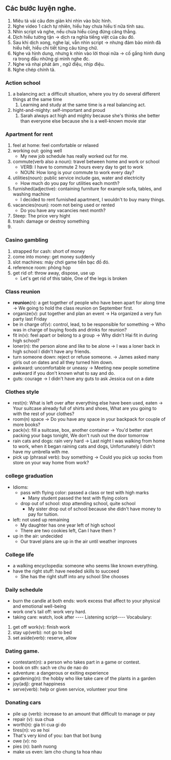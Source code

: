 ## Các bước luyện nghe.
1. Miêu tả vài câu đơn giản khi nhìn vào bức hình.
2. Nghe video 1 cách tự nhiên, hiểu hay chưa hiểu tí nữa tính sau.
3. Nhìn script và nghe, nếu chưa hiểu cũng đừng căng thằng.
4. Dịch hiểu tường tận -> dịch ra nghĩa tiếng việt của câu đó.
5. Sau khi dịch xong, nghe lại, vẫn nhìn script -> nhưng đảm bảo mình đã hiểu hết, hiểu chi tiết từng câu từng chữ.
6. Nghe và hình dung, nhưng k nhìn vào lời thoại nữa -> cố gắng hình dung ra trong đầu những gì mình nghe đc.
7. Nghe và nhại phát âm , ngữ điệu, nhịp điệu.
8. Nghe chép chính tả.




### Action school
1. a balancing act: a difficult situation, where you try do several different things at the same time
    1. Learning and study at the same time is a real balancing act.
2. hight-and-mighty: self-important and proud
    1. Sarah always act high and mighty because she's thinks she better than everyone else because she is a well-known movie star

### Apartment for rent
1. feel at home: feel comfortable or relaxed
2. working out: going well
    + My new job schedule has really worked out for me.
3. commute(verb also a noun): travel between home and work or school
    + VERB: I have to commute 2 hours every day to get to work
    + NOUN: How long is your commute to work every day?
4. utilities(noun): public service include gas, water and electricity
    + How much do you pay for utilities each month?
5. furnished(adjective): containing furniture for example sofa, tables, and washing machine
    + I decided to rent furnished apartment, I wouldn't to buy many things.
6. vacancies(noun): room not being used or rented
    + Do you have any vacancies next month?
7. Steep: The price very hight
8. trash: damage or destroy something
9. 

### Casino gambling
1. strapped for cash: short of money
2. come into money: get money suddenly
3. slot machines: máy chơi game tiền bạc đồ đó.
4. reference room: phòng họp
5. get rid of: throw away, dispose, use up
    - Let's get rid of this table, One of the legs is broken
    
### Class reunion
- **reunion**(n): a get together of people who have been apart for along time
    -> We going to hold the class reunion on September first.
- organize(v): put together and plan an event
    -> Ha organized a very fun party last Friday
- be in charge of(v): control, lead, to be responsible for something
    -> Who was in charge of buying foods and drinks for reunion?
- fit in(v): feel apart or belong to a group
    -> Why didn't Hai fit in during high school?
- loner(n): the person alone and like to be alone
    -> I was a loner back in high school I didn't have any friends.
- turn someone down: reject or refuse someone.
    -> James asked many girls out on dates and all they turned him down.
- awkward: uncomfortable or uneasy
    -> Meeting new people sometime awkward if you don't known what to say and do.
- guts: courage
    -> I didn't have any guts to ask Jessica out on a date

### Clothes style
- rest(n): What is left over after everything else have been used, eaten
    -> Your suitcase already full of shirts and shoes, What are you going to with the rest of your clothes?
- room(n) space
    -> Do you have any space in your backpack for couple of more books? 
- pack(v): fill a suitcase, box, another container
    -> You'd better start packing your bags tonight, We don't rush out the door tomorrow
- rain cats and dogs: rain very hard
    -> Last night I was walking from home to work, when it began raining cats and dogs, Unfortunately I didn't have my umbrella with me.
- pick up (phrasal verb): buy something
    -> Could you pick up socks from store on your way home from work?
    
### college graduation
- Idioms:
    - pass with flying color: passed a class or test with high marks
        - Many student passed the test with flying colors
    -  drop out of school: stop attending school, quite school
        - My sister drop out of school because she didn't have money to pay for tuition.
- left: not used up remaining
    - My daughter has one year left of high school
    - There are two cookies left, Can I have them ?
- up in the air: undecided
    - Our travel plans are up in the air until weather improves

### College life
- a walking encyclopedia: someone who seems like known everything.
- have the right stuff: have needed skills to succeed
    - She has the right stuff into any school She chooses

### Daily schedule
- burn the candle at both ends: work excess that affect to your physical and emotional well-being
- work one's tail off: work very hard.
- taking care: watch, look after
---- Listening script----
Vocabulary:
1. get off work(v): finish work
2. stay up(verb): not go to bed
3. set aside(verb): reserve, allow

### Dating game.
- contestant(n): a person who takes part in a game or contest.
- book on sth: sach ve chu de nao do
- adventure: a dangerous or exiting experience
- gardening(n): the hobby who like take care of the plants in a garden
- joy(adj): great happiness
- serve(verb): help or given service, volunteer your time

### Donating cars
- pile up (verb): increase to an amount that difficult to manage or pay
- repair (v): sua chua
- worth(n): gia tri cua gi do
- tires(n): vo xe hoi
- That's very kind of you: ban that bot bung
- owe (v): no
- pies (n): banh nuong
- make us even: lam cho chung ta hoa nhau